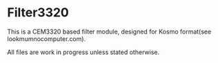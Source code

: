 # Filter3320
This is a CEM3320 based filter module, designed for Kosmo format(see lookmumnocomputer.com).

All files are work in progress unless stated otherwise.
